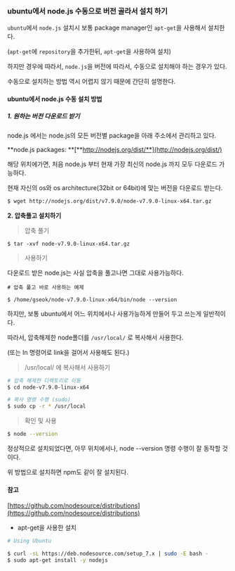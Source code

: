 ### ubuntu에서 node.js 수동으로 버전 골라서 설치 하기

`ubuntu`에서 `node.js` 설치시 보통 package manager인 `apt-get`을 사용해서 설치한다.

\(`apt-get`에 `repository`을 추가한뒤, `apt-get`을 사용하여 설치\)

하지만 경우에 따라서, `node.js`을 버전에 따라서, 수동으로 설치해야 하는 경우가 있다.

수동으로 설치하는 방법 역시 어렵지 않기 때문에 간단히 설명한다.



#### ubuntu에서 node.js 수동 설치 방법

##### 1. 원하는 버전 다운로드 받기

node.js 에서는 node.js의 모든 버전별 package을 아래 주소에서 관리하고 있다.

**node.js packages: **[**http://nodejs.org/dist/**](http://nodejs.org/dist/)

해당 위치에가면, 처음 node.js 부터 현재 가장 최신의 node.js 까지 모두 다운로드 가능하다.

현재 자신의 os와 os architecture\(32bit or 64bit\)에 맞는 버전을 다운로드 받는다.

```bash
$ wget http://nodejs.org/dist/v7.9.0/node-v7.9.0-linux-x64.tar.gz
```



**2. 압축풀고 설치하기**

> 압축 풀기

```
$ tar -xvf node-v7.9.0-linux-x64.tar.gz
```



> 사용하기

다운로드 받은 node.js는 사실 압축을 풀고나면 그대로 사용가능하다.

```
# 압축 풀고 바로 사용하는 예제

$ /home/gseok/node-v7.9.0-linux-x64/bin/node --version
```

하지만, 보통 ubuntu에서 어느 위치에서나 사용가능하게 만들어 두고 쓰는게 일반적이다. 

따라서, 압축해제한 node폴더를 `/usr/local/` 로 복사해서 사용한다.

\(또는 ln 명령어로 link을 걸어서 사용해도 된다.\)



> /usr/local/ 에 복사해서 사용하기

```bash
# 압축 해제한 디렉토리로 이동
$ cd node-v7.9.0-linux-x64

# 복사 명령 수행 (sudo)
$ sudo cp -r * /usr/local

```



> 확인 및 사용

```bash
$ node --version
```

정상적으로 설치되었다면, 아무 위치에서나, node --version 명령 수행이 잘 동작할 것이다.

위 방법으로 설치하면 npm도 같이 잘 설치된다.





#### 참고

[https://github.com/nodesource/distributions](https://github.com/nodesource/distributions)

* apt-get을 사용한 설치

```bash
# Using Ubuntu

$ curl -sL https://deb.nodesource.com/setup_7.x | sudo -E bash -
$ sudo apt-get install -y nodejs
```



